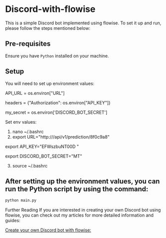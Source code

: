# Discord-with-flowise

This is a simple Discord bot implemented using flowise. To set it up and run, please follow the steps mentioned below:

## Pre-requisites

Ensure you have `Python` installed on your machine.

## Setup

You will need to set up environment values:

API_URL = os.environ["URL"]

headers = {"Authorization": os.environ["API_KEY"]}

my_secret = os.environ['DISCORD_BOT_SECRET']

Set env values:

1. nano ~/.bashrc
2.
   export URL="http:///api/v1/prediction/8f0c9a8"
  
  export API_KEY="EFWszbuNT00D "

  export DISCORD_BOT_SECRET="MT"
  
3. source ~/.bashrc

## After setting up the environment values, you can run the Python script by using the command:

```python
python main.py
```
Further Reading
If you are interested in creating your own Discord bot using flowise, you can check out my articles for more detailed information and guides:

[Create your own Discord bot with flowise:](https://medium.com/aimonks/how-to-create-pdf-chat-discord-bot-without-coding-skills-215e6065aae6)
